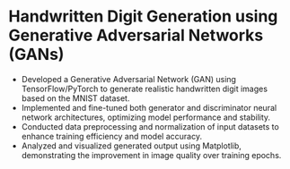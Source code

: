 # **Handwritten Digit Generation using Generative Adversarial Networks (GANs)**

- Developed a Generative Adversarial Network (GAN) using TensorFlow/PyTorch to generate realistic handwritten digit images based on the MNIST dataset.
- Implemented and fine-tuned both generator and discriminator neural network architectures, optimizing model performance and stability.
- Conducted data preprocessing and normalization of input datasets to enhance training efficiency and model accuracy.
- Analyzed and visualized generated output using Matplotlib, demonstrating the improvement in image quality over training epochs.

